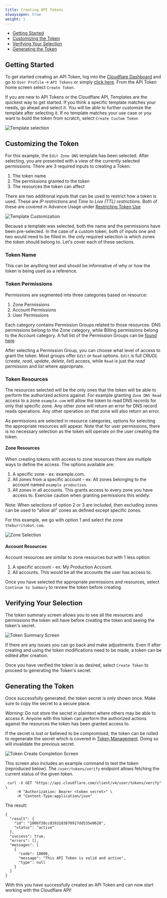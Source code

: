 ```yaml
---
title: Creating API Tokens
alwaysopen: true
weight: 1
---
```


* [Getting Started](#getting-started)
* [Customizing the Token](#customizing-the-token)
* [Verifying Your Selection](#verifying-your-selection)
* [Generating the Token](#generating-the-token)

## Getting Started

To get started creating an API Token, log into the [Cloudflare Dashboard](https://dash.cloudflare.com) and go to `User Profile` -> `API Tokens` or simply [click here](https://dash.cloudflare.com/profile/api-tokens). From the API Token home screen select `Create Token`.

If you are new to API Tokens or the Cloudflare API, Templates are the quickest way to get started. If you think a specific template matches your needs, go ahead and select it. You will be able to further customize the template after selecting it. If no template matches your use case or you want to build the token from scratch, select `Create Custom Token`

![Template selection][template_select]

## Customizing the Token

For this example, the `Edit Zone DNS` template has been selected. After selecting, you are presented with a view of the currently selected permissions. There are 3 required inputs to creating a Token:

1. The token name
2. The permissions granted to the token
3. The resources the token can affect

There are two additional inputs that can be used to restrict how a token is used. These are *IP restrictions* and *Time to Live (TTL) restrictions*. Both of these are covered in Advance Usage under [Restricting Token Use](../advanced/restrictions)

![Template Customization][template_customize]

Because a template was selected, both the name and the permissions have been pre-selected. In the case of a custom token, both of inputs one and two would need to be filled in. the only required selection is which zones the token should belong to. Let's cover each of these sections.

### Token Name

This can be anything text and should be informative of why or how the token is being used as a reference.

### Token Permissions

Permissions are segmented into three categories based on resource:

1. Zone Permissions
2. Account Permissions
3. User Permissions

Each category contains Permission Groups related to those resources. DNS permissions belong to the Zone category, while Billing permissions belong to the Account category. A full list of the Permission Groups can be [found here](permissions)

After selecting a Permission Group, you can choose what level of access to grant the token. Most groups offer `Edit` or `Read` options. `Edit` is full _CRUDL_ (_create_, _read_, _update_, _delete_, _list_) access, while `Read` is just the _read_ permission and _list_ where appropriate.


### Token Resources

The resources selected will be the only ones that the token will be able to perform the authorized actions against. For example granting `Zone DNS Read` access to a zone `example.com` will allow the token to read DNS records for only that specific zone. Any other zone will return an error for DNS record reads operations. Any other operation on that zone will also return an error.

As permissions are selected in resource categories, options for selecting the appropriate resources will appear. Note that for user permissions, there is no necessary selection as the token will operate on the user creating the token.

#### Zone Resources

When creating tokens with access to zone resources there are multiple ways to define the access. The options available are:

1. A specific zone - ex: example.com.
2. All zones from a specific account - ex: All zones belonging to the account named `example production`.
3. All zones in all accounts. This grants access to every zone you have access to. Exercise caution when granting permissions this widely.

Note: When selections of option 2 or 3 are included, then excluding zones can be used to "allow all" zones as defined except specific zones.

For this example, we go with option 1 and select the zone `theburritobot.com`.

![Zone Selection][zone_selection]

#### Account Resources

Account resources are similar to zone resources but with 1 less option:

1. A specific account - ex: My Production Account.
2. All accounts. This would be all the accounts the user has access to.

Once you have selected the appropriate permissions and resources, select `Continue to Summary` to review the token before creating. 

## Verifying Your Selection

The token summary screen allows you to see all the resources and permissions the token will have before creating the token and seeing the token's secret.

![Token Summary Screen][token_summary]

If there are any issues you can go back and make adjustments. Even if after creating and using the token modifications need to be made, a token can be edited after creation.

Once you have verified the token is as desired, select `Create Token` to proceed to generating the Token's secret.

## Generating the Token

Once successfully generated, the token secret is only shown once. Make sure to copy the secret to a secure place. 

*Warning:* Do not store the secret in plaintext where others may be able to access it. Anyone with this token can perform the authorized actions against the resources the token has been granted access to.

If the secret is lost or believed to be compromised, the token can be rolled to regenerate the secret which is covered in [Token Management](../mangement). Doing so will invalidate the previous secret.

![Token Create Completion Screen][token_complete]

This screen also includes an example command to test the token (reproduced below). The `/user/tokens/verify` endpoint allows fetching the current status of the given token.

```curl
 curl -X GET "https://api.cloudflare.com/client/v4/user/tokens/verify" \
     -H "Authorization: Bearer <token secret>" \
     -H "Content-Type:application/json"
```

The result:
```curl
{
  "result": {
    "id": "100bf38cc8393103870917dd535e0628",
    "status": "active"
  },
  "success": true,
  "errors": [],
  "messages": [
    {
      "code": 10000,
      "message": "This API Token is valid and active",
      "type": null
    }
  ]
}
```

With this you have successfully created an API Token and can now start working with the Cloudflare API!

[template_select]: /tokens/create/media/template_select.png "Template Selection Screen"
[template_customize]: /tokens/create/media/template_customize.png "Template Customization Screen"
[zone_selection]: /tokens/create/media/zone_selection.png "Zone Selection For Template"
[token_summary]: /tokens/create/media/token_summary.png "Token Summary Screen"
[token_complete]: /tokens/create/media/token_complete.png "Token Completion Screen"